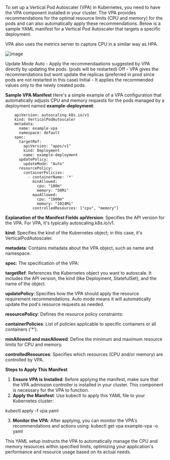 To set up a Vertical Pod Autoscaler (VPA) in Kubernetes, you need to have the VPA component installed in your cluster. 
The VPA provides recommendations for the optimal resource limits (CPU and memory) for the pods 
and can also automatically apply these recommendations. Below is a sample YAML manifest for a Vertical Pod Autoscaler that targets
a specific deployment.

VPA also uses the metrics server to capture CPU in a similar way as HPA.

![image](https://github.com/Ashish-Goel007/azure-aks-kubernetes-masterclass/assets/35141714/12449273-6d17-42de-bee0-6a436eec30eb)


Update Mode
        Auto - Apply the recommendaations suggested by VPA directly by updating the pods. (pods will be restarted)
        Off - VPA gives the recommendations but wont update the replicas (preferred in prod since pods are not restarted in 
        this case)
        Initial - It applies the recommended values only to the newly created pods.

**Sample VPA Manifest**
Here's a simple example of a VPA configuration that automatically adjusts CPU and memory requests for the pods managed by a deployment named **example-deployment**:

        apiVersion: autoscaling.k8s.io/v1
        kind: VerticalPodAutoscaler
        metadata:
          name: example-vpa
          namespace: default
        spec:
          targetRef:
            apiVersion: "apps/v1"
            kind: Deployment
            name: example-deployment
          updatePolicy:
            updateMode: "Auto" 
          resourcePolicy:
            containerPolicies:
              - containerName: '*'
                minAllowed:
                  cpu: "100m"
                  memory: "50Mi"
                maxAllowed:
                  cpu: "1000m"
                  memory: "1024Mi"
                controlledResources: ["cpu", "memory"]


**Explanation of the Manifest Fields**
**apiVersion**: Specifies the API version for the VPA. For VPA, it's typically autoscaling.k8s.io/v1.

**kind**: Specifies the kind of the Kubernetes object; in this case, it's VerticalPodAutoscaler.

**metadata**: Contains metadata about the VPA object, such as name and namespace.

**spec**: The specification of the VPA:

  **targetRef**: References the Kubernetes object you want to autoscale. It includes the API version, the kind (like Deployment, StatefulSet), and the name of the object.
  
  **updatePolicy**: Specifies how the VPA should apply the resource requirement recommendations. Auto mode means it will automatically update the pod's resource requests as needed.

**resourcePolicy**: Defines the resource policy constraints:

  **containerPolicies**: List of policies applicable to specific containers or all containers ('*').
  
  **minAllowed and maxAllowed**: Define the minimum and maximum resource limits for CPU and memory.
  
  **controlledResources**: Specifies which resources (CPU and/or memory) are controlled by VPA.

**Steps to Apply This Manifest**

1. **Ensure VPA is Installed**: Before applying the manifest, make sure that the VPA admission controller is installed in your cluster. This component is necessary for the VPA to function.
2. **Apply the Manifest**: Use kubectl to apply this YAML file to your Kubernetes cluster:

kubectl apply -f vpa.yaml

3. **Monitor the VPA**: After applying, you can monitor the VPA's recommendations and actions using:
   kubectl get vpa example-vpa -o yaml

This YAML setup instructs the VPA to automatically manage the CPU and memory resources within specified limits, optimizing your application's performance and resource usage based on its actual needs.

